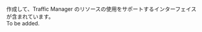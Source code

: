 <Namespace Name="Microsoft.Azure.Management.TrafficManager.Fluent">
  <Docs>
    <summary>作成して、Traffic Manager のリソースの使用をサポートするインターフェイスが含まれています。</summary> 
    <remarks>To be added.</remarks>
  </Docs>
</Namespace>
